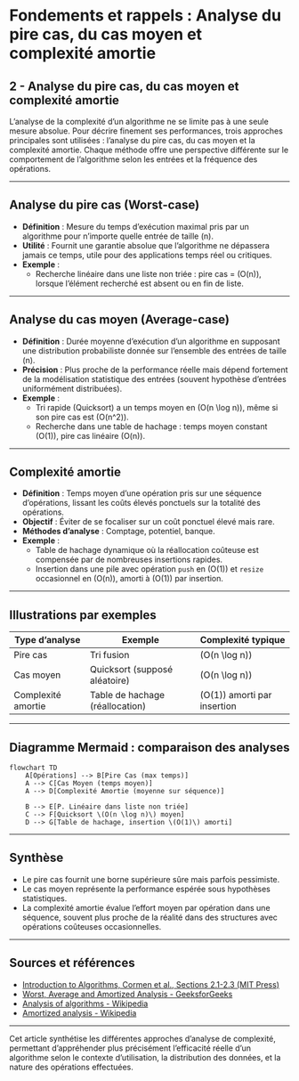 # Fondements et rappels : Analyse du pire cas, du cas moyen et complexité amortie

## 2 - Analyse du pire cas, du cas moyen et complexité amortie

L’analyse de la complexité d’un algorithme ne se limite pas à une seule mesure absolue. Pour décrire finement ses performances, trois approches principales sont utilisées : l’analyse du pire cas, du cas moyen et la complexité amortie. Chaque méthode offre une perspective différente sur le comportement de l’algorithme selon les entrées et la fréquence des opérations.

---

## Analyse du pire cas (Worst-case)

- **Définition** : Mesure du temps d’exécution maximal pris par un algorithme pour n’importe quelle entrée de taille \(n\).  
- **Utilité** : Fournit une garantie absolue que l’algorithme ne dépassera jamais ce temps, utile pour des applications temps réel ou critiques.  
- **Exemple** :  
  - Recherche linéaire dans une liste non triée : pire cas = \(O(n)\), lorsque l’élément recherché est absent ou en fin de liste.

---

## Analyse du cas moyen (Average-case)

- **Définition** : Durée moyenne d’exécution d’un algorithme en supposant une distribution probabiliste donnée sur l’ensemble des entrées de taille \(n\).  
- **Précision** : Plus proche de la performance réelle mais dépend fortement de la modélisation statistique des entrées (souvent hypothèse d’entrées uniformément distribuées).  
- **Exemple** :  
  - Tri rapide (Quicksort) a un temps moyen en \(O(n \log n)\), même si son pire cas est \(O(n^2)\).  
  - Recherche dans une table de hachage : temps moyen constant \(O(1)\), pire cas linéaire \(O(n)\).

---

## Complexité amortie

- **Définition** : Temps moyen d’une opération pris sur une séquence d’opérations, lissant les coûts élevés ponctuels sur la totalité des opérations.  
- **Objectif** : Éviter de se focaliser sur un coût ponctuel élevé mais rare.  
- **Méthodes d’analyse** : Comptage, potentiel, banque.  
- **Exemple** :  
  - Table de hachage dynamique où la réallocation coûteuse est compensée par de nombreuses insertions rapides.  
  - Insertion dans une pile avec opération `push` en \(O(1)\) et `resize` occasionnel en \(O(n)\), amorti à \(O(1)\) par insertion.

---

## Illustrations par exemples

| Type d’analyse    | Exemple                     | Complexité typique          |
|-------------------|-----------------------------|----------------------------|
| Pire cas          | Tri fusion                  | \(O(n \log n)\)            |
| Cas moyen         | Quicksort (supposé aléatoire) | \(O(n \log n)\)            |
| Complexité amortie| Table de hachage (réallocation) | \(O(1)\) amorti par insertion |

---

## Diagramme Mermaid : comparaison des analyses

```mermaid
flowchart TD
    A[Opérations] --> B[Pire Cas (max temps)]
    A --> C[Cas Moyen (temps moyen)]
    A --> D[Complexité Amortie (moyenne sur séquence)]
    
    B --> E[P. Linéaire dans liste non triée]
    C --> F[Quicksort \(O(n \log n)\) moyen]
    D --> G[Table de hachage, insertion \(O(1)\) amorti]
```

---

## Synthèse

- Le pire cas fournit une borne supérieure sûre mais parfois pessimiste.  
- Le cas moyen représente la performance espérée sous hypothèses statistiques.  
- La complexité amortie évalue l’effort moyen par opération dans une séquence, souvent plus proche de la réalité dans des structures avec opérations coûteuses occasionnelles.

---

## Sources et références

- [Introduction to Algorithms, Cormen et al., Sections 2.1-2.3 (MIT Press)](https://mitpress.mit.edu/books/introduction-algorithms-third-edition)  
- [Worst, Average and Amortized Analysis - GeeksforGeeks](https://www.geeksforgeeks.org/worst-average-and-amortized-analysis/)  
- [Analysis of algorithms - Wikipedia](https://en.wikipedia.org/wiki/Analysis_of_algorithms#Average_case)  
- [Amortized analysis - Wikipedia](https://en.wikipedia.org/wiki/Amortized_analysis)  

---

Cet article synthétise les différentes approches d’analyse de complexité, permettant d’appréhender plus précisément l’efficacité réelle d’un algorithme selon le contexte d’utilisation, la distribution des données, et la nature des opérations effectuées.